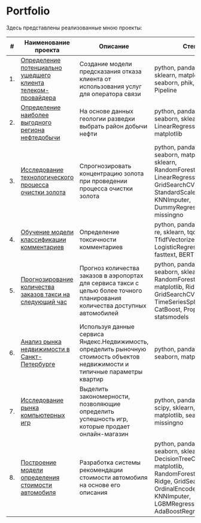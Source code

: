 # Portfolio
Здесь представлены реализованные мною проекты: 

| #    | Наименование проекта                | Описание                                                     | Стек                                                         |
| ---- | ------------------------------------------------------------ | ------------------------------------------------------------ | ------------------------------------------------------------ |
| 1.   | [Определение потенциально ушедшего клиента телеком-провайдера](https://github.com/AlexeyShuvalov/Portfolio/tree/main/Departed%20customers%20Telecom) | Создание модели предсказания отказа <br/>клиента от использования услуг для оператора связи | python, pandas, numpy, sklearn, matplotlib, seaborn, phik, Catboost, Pipeline       |
| 2.   | [Определение наиболее выгодного региона нефтедобычи](https://github.com/AlexeyShuvalov/Portfolio/tree/main/Oil%20production) | На основе данных геологии разведки выбрать район добычи нефти | python, pandas, numpy, seaborn, sklearn, LinearRegression, matplotlib |
| 3.   | [Исследование технологического процесса очистки золота](https://github.com/AlexeyShuvalov/Portfolio/tree/main/Gold) | Спрогнозировать концентрацию золота при проведении процесса очистки золота             | python, pandas, numpy, seaborn, matplotlib, sklearn, RandomForestRegressor, LinearRegression, Ridge, GridSearchCV, StandardScaler, KNNImputer, DummyRegressor, missingno |
  | 4.   | [Обучение модели классификации комментариев](https://github.com/AlexeyShuvalov/Portfolio/tree/main/Comment_classification) | Определение токсичности комментариев | python, pandas, numpy, re, sklearn, tqdm, TfidfVectorizer, LogisticRegression, fasttext, BERT       |
| 5.   | [Прогнозирование количества заказов такси на следующий час](https://github.com/AlexeyShuvalov/Portfolio/tree/main/Cab%20order%20forecast) | Прогноз количества заказов в аэропортах <br/>для сервиса такси с целью более точного планирования количества доступных <br/>автомобилей | python, pandas, numpy, seaborn, sklearn, RandomForestRegressor, matplotlib, Ridge, GridSearchCV, TimeSeriesSplit, CatBoost, Prophet, statsmodels |
| 6.   | [Анализ рынка недвижимости в Санкт-Петербурге](https://github.com/AlexeyShuvalov/Portfolio/tree/main/Real%20estate%20market%20analysis) | Используя данные сервиса Яндекс.Недвижимость, определить рыночную стоимость объектов недвижимости и типичные параметры квартир             | python, pandas, numpy, seaborn, matplotlib  |
| 7.   | [Исследование рынка компьютерных игр](https://github.com/AlexeyShuvalov/Portfolio/tree/main/Computer%20games%20market%20analysis) | Выделить закономерности, позволяющие определить успешность игр, которые продает онлайн-магазин | python, pandas, numpy, scipy, sklearn, matplotlib, seaborn, missingno       |
| 8.   | [Построение модели определения стоимости автомобиля](https://github.com/AlexeyShuvalov/Portfolio/tree/main/Car%20value%20prediction) | Разработка системы рекомендации стоимости автомобиля на основе его описания | python, pandas, numpy, seaborn, sklearn, DecisionTreeClassifier, matplotlib, RandomForestRegressor, Ridge, GridSearchCV, OrdinalEncoder, KNNImputer, LGBMRegressor, AdaBoostRegressor |
